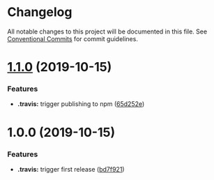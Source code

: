 # Changelog

All notable changes to this project will be documented in this file. See
[Conventional Commits](https://conventionalcommits.org) for commit guidelines.

# [1.1.0](https://github.com/timblack1/cidr-lib/compare/v1.0.0...v1.1.0) (2019-10-15)


### Features

* **.travis:** trigger publishing to npm ([65d252e](https://github.com/timblack1/cidr-lib/commit/65d252efc350e7f28900caa96523553d07515a5b))

# 1.0.0 (2019-10-15)


### Features

* **.travis:** trigger first release ([bd7f921](https://github.com/timblack1/cidr-lib/commit/bd7f92163f58f992b3b937bbff9abb8bd5346ded))
